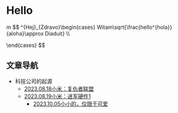 # Hello

<head>
    <script src="https://cdn.mathjax.org/mathjax/latest/MathJax.js?config=TeX-AMS-MML_HTMLorMML" type="text/javascript"></script>
    <script type="text/x-mathjax-config">
        MathJax.Hub.Config({
            tex2jax: {
            skipTags: ['script', 'noscript', 'style', 'textarea', 'pre'],
            inlineMath: [['$','$']]
            }
        });
    </script>
</head>
 m 
$$
^{Hej}_{Zdravo}\begin{cases}
Witam\sqrt{\frac{hello^{hola}}{aloha}\approx Diaduit} \\

\end{cases}
$$

## 文章导航

- 科技公司的起源
	- [2023.08.18小米：复仇者联盟](https://duoduozhangduo.github.io/2023.08.18%20%E5%B0%8F%E7%B1%B3%EF%BC%9A%E5%A4%8D%E4%BB%87%E8%80%85%E8%81%94%E7%9B%9F.html)
	- [2023.08.19小米：进军硬件1](https://duoduozhangduo.github.io/2023.08.19%20%E5%B0%8F%E7%B1%B3%EF%BC%9A%E8%BF%9B%E5%86%9B%E7%A1%AC%E4%BB%B61.html)
        - [2023.10.05小小的，仅限于可爱](https://duoduozhangduo.github.io/2023.10.05%20%E5%B0%8F%E5%B0%8F%E7%9A%84%EF%BC%8C%E4%BB%85%E9%99%90%E4%BA%8E%E5%8F%AF%E7%88%B1.html)

